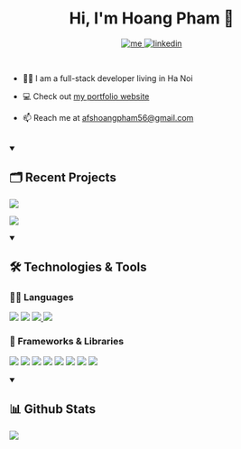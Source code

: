 <h1 align="center">Hi, I'm Hoang Pham 👋</h1>

<p align="center">
    <a href="https://afshoang.github.io/portfolio/">
        <img alt="me" title="Me" src="https://img.shields.io/badge/portfolio-000000?style=for-the-badge&logo=About.me&logoColor=white" />
    </a>
    <a href="https://linkedin.com/in/hoangpham56">
        <img alt="linkedin" title="LinkedIn" src="https://img.shields.io/badge/LinkedIn-0077B5?style=for-the-badge&logo=linkedin&logoColor=white" />
    </a>
</p>

</br>

- 👨‍💻 I am a full-stack developer living in Ha Noi

- 💻 Check out [my portfolio website](https://afshoang.github.io/portfolio/)

- 📫 Reach me at <afshoangpham56@gmail.com>

</br>

<details open>
    <summary><h2>🗂️ Recent Projects</h2></summary>
    <p>
        <a href="https://github.com/afshoang/Raw-Strength-Workout-Tracker">
            <img align="center" src="https://github-readme-stats.vercel.app/api/pin/?username=afshoang&repo=Raw-Strength-Workout-Tracker" />
        </a>
    </p>
    <p>
        <a href="https://github.com/afshoang/findtrend-landing-page">
            <img align="center" src="https://github-readme-stats.vercel.app/api/pin/?username=afshoang&repo=findtrend-landing-page" />
        </a>
    </p>
</details>

<details open>
    <summary><h2>🛠️ Technologies & Tools</h2></summary>
    <h3>👨‍💻 Languages</h3>
        <p>
            <img src="https://img.shields.io/badge/CSS-1572B6?style=for-the-badge&logo=css3&logoColor=white" />
            <img src="https://img.shields.io/badge/HTML-E34F26?style=for-the-badge&logo=html5&logoColor=white" />
            <a href="https://github.com/PrVille?tab=repositories&q=&type=&language=javascript&sort=">
                <img src="https://img.shields.io/badge/JavaScript-323330?style=for-the-badge&logo=javascript&logoColor=F7DF1E" />
            </a>
            <img src="https://custom-icon-badges.demolab.com/badge/SQL-025E8C.svg?style=for-the-badge&logo=database&logoColor=white" />
        </p>
    <h3>🚀 Frameworks & Libraries</h3>
        <p>
            <img src="https://img.shields.io/badge/node.js-6DA55F?style=for-the-badge&logo=node.js&logoColor=white" />
            <img src="https://img.shields.io/badge/Express.js-000000?style=for-the-badge&logo=express&logoColor=white" />
            <img src="https://img.shields.io/badge/react-%2320232a.svg?style=for-the-badge&logo=react&logoColor=%2361DAFB" />
            <img src="https://img.shields.io/badge/react_native-%2320232a.svg?style=for-the-badge&logo=react&logoColor=%2361DAFB" />
            <img src="https://img.shields.io/badge/redux-%23593d88.svg?style=for-the-badge&logo=redux&logoColor=white" />
            <img src="https://img.shields.io/badge/-jest-%23C21325?style=for-the-badge&logo=jest&logoColor=white" />
            <img src="https://img.shields.io/badge/-cypress-%23E5E5E5?style=for-the-badge&logo=cypress&logoColor=058a5e" />
            <img src="https://img.shields.io/badge/Tailwind_CSS-38B2AC?style=for-the-badge&logo=tailwind-css&logoColor=white" />
        </p>
    
</details>

<details open>
    <summary><h2>📊 Github Stats</h2></summary>
    <p>
        <a href="https://github.com/prville">
            <img align="center" src="https://github-readme-stats.vercel.app/api/top-langs/?username=afshoang&hide_progress=true" />
        </a>
    </p>
</details>
